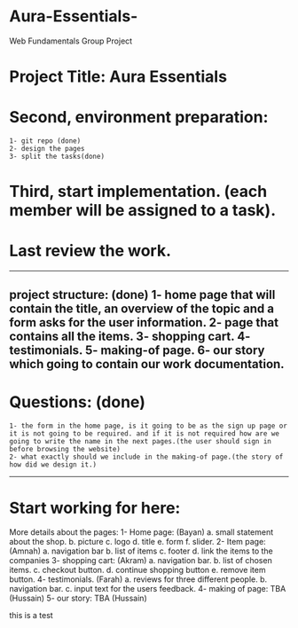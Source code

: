 # Aura-Essentials-
Web Fundamentals Group Project 

# Project Title: Aura Essentials 

# Second, environment preparation:
	1- git repo (done)
	2- design the pages
	3- split the tasks(done)
# Third, start implementation. (each member will be assigned to a task).
# Last review the work.

------------------------------------------------------------------------------
project structure: (done)
1- home page that will contain the title, an overview of the topic and a form asks for the user information.
2- page that contains all the items.
3- shopping cart.
4- testimonials.
5- making-of page.
6- our story which going to contain our work documentation.
--------------------------------------------------------------------------------
# Questions: (done)
	1- the form in the home page, is it going to be as the sign up page or it is not going to be required. and if it is not required how are we going to write the name in the next pages.(the user should sign in before browsing the website)
	2- what exactly should we include in the making-of page.(the story of how did we design it.)
--------------------------------------------------------------------------------
# Start working for here: 
More details about the pages:
1- Home page: (Bayan)
	a. small statement about the shop.
	b. picture
	c. logo
	d. title
	e. form 
	f. slider. 
2- Item page: (Amnah)
	a. navigation bar
	b. list of items
	c. footer
	d. link the items to the companies
3- shopping cart: (Akram)
	a. navigation bar.
	b. list of chosen items.
	c. checkout button.
	d. continue shopping button
	e. remove item button.
4- testimonials. (Farah)
	a. reviews for three different people.
	b. navigation bar.
	c. input text for the users feedback.
4- making of page: TBA (Hussain)
5- our story: TBA (Hussain)

this is a test